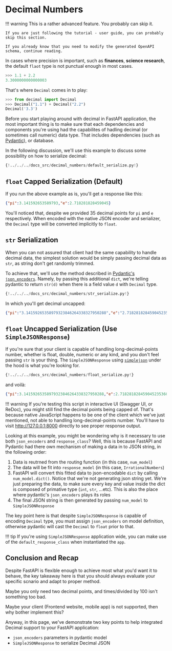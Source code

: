 # Decimal Numbers

!!! warning
    This is a rather advanced feature. You probably can skip it.

    If you are just following the tutorial - user guide, you can probably skip this section.

    If you already know that you need to modify the generated OpenAPI schema, continue reading.

In cases where precision is important, such as **finances**,  **science research**, the default `flaot` type is not punctual enough in most cases.

```Python
>>> 1.1 + 2.2
3.3000000000000003
```

That's where `Decimal` comes in to play:

```Python
>>> from decimal import Decimal
>>> Decimal("1.1") + Decimal("2.2")
Decimal('3.3')
```

Before you start playing around with decimal in FastAPI application, the most important thing is to make sure that each dependencies and components you're using had the capabilites of hadling decimal (or sometimes call numeric) data type. That includes dependencies (such as [Pydantic](https://pydantic-docs.helpmanual.io/usage/types/#arguments-to-condecimal)), or database.

In the following discussion, we'll use this example to discuss some possibility on how to serialize decimal:

```Python hl_lines="1  15  16"
{!../../../docs_src/decimal_numbers/default_serialize.py!}
```

## `float` Capped Serialization (Default)

If you run the above example as is, you'll get a response like this:

```json
{"pi":3.141592653589793,"e":2.718281828459045}
```

You'll noticed that, despite we provided 35 decimal points for `pi` and `e` respectively. When encoded with the native JSON encoder and serializer, the `Decimal` type will be converted implicitly to `float`.

## `str` Serialization

When you can not assured that client had the same capability to handle decimal data, the simplest solution would be simply passing decimal data as `str`, as string don't get randomly trimmed.

To achieve that, we'll use the method described in [Pydantic's `json_encoders`](https://pydantic-docs.helpmanual.io/usage/exporting_models/#json_encoders). Namely, by passing this additional `dict`, we're telling pydantic to return `str(d)` when there is a field value `d` with `Decimal` type.

```Python hl_lines="11  12"
{!../../../docs_src/decimal_numbers/str_serialize.py!}
```

In which you'll get decimal uncapped:

```json
{"pi":"3.14159265358979323846264338327950288","e":"2.71828182845904523536028747135266249"}
```

## `float` Uncapped Serialization (Use `SimpleJSONResponse`)

If you're sure that your client is capable of handling long-decimal-points number, whether is float, double, numeric or any kind, and you don't feel passing `str` is your thing. The `SimpleJSONResponse` using <a href="https://github.com/simplejson/simplejson" class="external-link" target="_blank">`simplejson`</a> under the hood is what you're looking for.

```Python hl_lines="4  12  13  24"
{!../../../docs_src/decimal_numbers/float_serialize.py!}
```

and voilà:

```json
{"pi":3.14159265358979323846264338327950288,"e":2.71828182845904523536028747135266249}
```

!!! warning
    If you're testing this script in interactive UI (Swagger UI, or ReDoc), you might still find the decimal points being capped of. That's because native JavaScript happens to be one of the client which we've just mentioned, not able to handling long-decimal-points number. You'll have to visit <a href="http://127.0.0.1:8000" class="external-link" target="_blank">http://127.0.0.1:8000</a> directly to see proper response output.

Looking at this example, you might be wondering why is it necessary to use both `json_encoders` and `response_class`? Well, this is because FastAPI and Pydantic had there own mechanism of making a data in to JSON string, in the following order:

1. Data is reutrned from the routing function (in this case, `num_model`)
2. The data will be fit into `response_model` (in this case, `IrrationalNumbers`)
3. FastAPI will convert this fitted data to json-encodable `dict` by calling `num_model.dict()`. Notice that we're not generating json string yet. We're just preparing the data, to make sure every key and value inside the dict is composed of primative type (`int`, `str`, ...etc). This is also the place where pydantic's `json_encoders` plays its roles
4. The final JSON string is then generated by passing `num_model` to `SimpleJSONResponse`

The key point here is that despite `SimpleJSONResponse` is capable of encoding `Decimal` type, you must assign `json_encoders` on model definition, otherwise pydantic will cast the `Decimal` to `float` prior to that.

!!! tip
    If you're using `SimpleJSONResponse` application wide, you can make use of the `default_response_class` when instantiated the `app`.

## Conclusion and Recap

Despite FastAPI is flexible enough to achieve most what you'd want it to behave, the key takeaway here is that you should always evaluate your specific scnario and adapt to proper method.

Maybe you only need two decimal points, and times/divided by 100 isn't something too bad.

Maybe your client (Frontend website, mobile app) is not supported, then why bother implement this?

Anyway, in this page, we've demonstrate two key points to help integrated Decimal support to your FastAPI application:

* `json_encoders` parameters in pydantic model
* `SimpleJSONResponse` to serialize Decimal JSON
